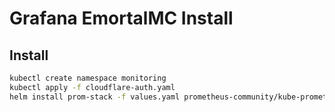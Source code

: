 # Grafana EmortalMC Install

## Install
```bash
kubectl create namespace monitoring
kubectl apply -f cloudflare-auth.yaml
helm install prom-stack -f values.yaml prometheus-community/kube-prometheus-stack -n monitoring
```
